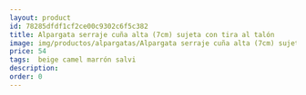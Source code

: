 ```yaml
---
layout: product
id: 78285dfdf1cf2ce00c9302c6f5c382
title: Alpargata serraje cuña alta (7cm) sujeta con tira al talón 
image: img/productos/alpargatas/Alpargata serraje cuña alta (7cm) sujeta con tira al talón =54 = beige camel marrón salvi.webp
price: 54 
tags:  beige camel marrón salvi
description: 
order: 0
---
```

